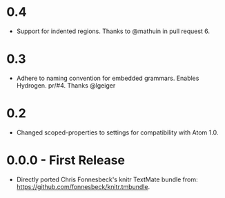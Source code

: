 # 0.4

- Support for indented regions. Thanks to @mathuin in pull request 6.

# 0.3

- Adhere to naming convention for embedded grammars. Enables Hydrogen. pr/#4. 
Thanks @lgeiger

# 0.2

- Changed scoped-properties to settings for compatibility with Atom 1.0.

# 0.0.0 - First Release

- Directly ported Chris Fonnesbeck's knitr TextMate bundle from:
<https://github.com/fonnesbeck/knitr.tmbundle>.
